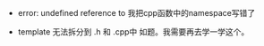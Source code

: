 

* error: undefined reference to
我把cpp函数中的namespace写错了

* template 无法拆分到 .h 和 .cpp中
如题。我需要再去学一学这个。


